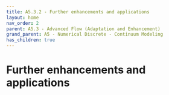 ```yaml
---
title: A5.3.2 - Further enhancements and applications
layout: home
nav_order: 2
parent: A5.3 - Advanced Flow (Adaptation and Enhancement)
grand_parent: A5 - Numerical Discrete - Continuum Modeling
has_children: true
---
```


<script
  src="https://cdn.mathjax.org/mathjax/latest/MathJax.js?config=TeX-AMS-MML_HTMLorMML"
  type="text/javascript">
</script>

# Further enhancements and applications


> ## 

